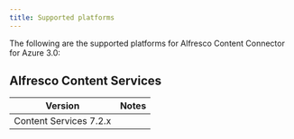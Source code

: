 ```yaml
---
title: Supported platforms
---
```


The following are the supported platforms for Alfresco Content Connector for Azure 3.0:

## Alfresco Content Services

| Version | Notes |
| ------- | ----- |
| Content Services 7.2.x | |
